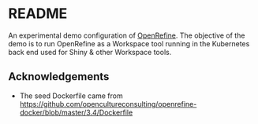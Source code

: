 # README

An experimental demo configuration of [OpenRefine](https://openrefine.org/). The objective of the demo is to run OpenRefine as a Workspace tool running in the Kubernetes back end used for Shiny & other Workspace tools.

## Acknowledgements

- The seed Dockerfile came from <https://github.com/opencultureconsulting/openrefine-docker/blob/master/3.4/Dockerfile>

